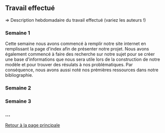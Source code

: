 ## Travail effectué 

=> Description hebdomadaire du travail effectué (variez les auteurs !)

### Semaine 1
Cette semaine nous avons commencé à remplir notre site internet en remplissant la page d'index afin de présenter notre projet. Nous avons également commencé à faire des recherche sur notre sujet pour se créer une base d'informations que nous sera utile lors de la construction de notre modèle et pour trouver des résulats à nos problématiques. Par conséquence, nous avons aussi noté nos prémières ressources dans notre bibliographie.
### Semaine 2
### Semaine 3
### ...

<a href="index.html"> Retour à la page principale </a>
